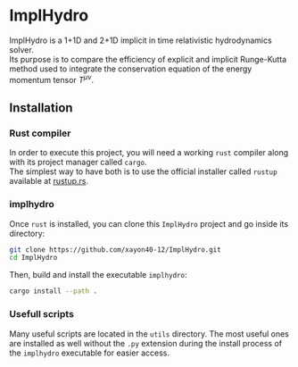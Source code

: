 # ImplHydro

ImplHydro is a 1+1D and 2+1D implicit in time relativistic hydrodynamics solver.  
Its purpose is to compare the efficiency of explicit and implicit Runge-Kutta 
method used to integrate the conservation equation of the energy momentum tensor $T^{\mu\nu}$.

## Installation


### Rust compiler
In order to execute this project, you will need a working `rust` compiler along with its project manager called `cargo`.  
The simplest way to have both is to use the official installer called `rustup` available at [rustup.rs](https://rustup.rs).  


### implhydro
Once `rust` is installed, you can clone this `ImplHydro` project and go inside its directory:  
```sh
git clone https://github.com/xayon40-12/ImplHydro.git
cd ImplHydro
```

Then, build and install the executable `implhydro`:  
```sh
cargo install --path .
```

### Usefull scripts

Many useful scripts are located in the `utils` directory. The most useful ones are installed as well without the `.py` extension during the install process of the `implhydro` executable for easier access.
